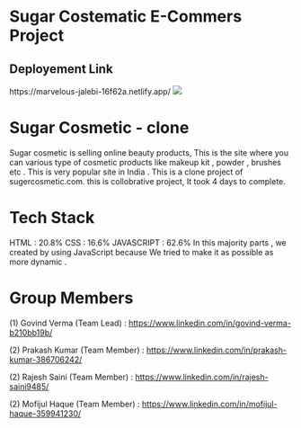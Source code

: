 <h1>Sugar Costematic E-Commers Project</h1>
<h2>Deployement Link</h2>
https://marvelous-jalebi-16f62a.netlify.app/
<img src="Output.png" >


<h1>Sugar Cosmetic - clone</h1>
Sugar cosmetic is selling online beauty products, This is the site where you can various type of cosmetic products like makeup kit , powder , brushes etc . This is very popular site in India . This is a clone project of sugercosmetic.com. this is collobrative project, It took 4 days to complete.

<h1>Tech Stack</h1>
HTML : 20.8% CSS : 16.6% JAVASCRIPT : 62.6%
In this majority parts , we created by using JavaScript because We tried to make it as possible as more dynamic .


<h1>Group Members</h1>

(1) Govind Verma (Team Lead) : https://www.linkedin.com/in/govind-verma-b210bb19b/

(2) Prakash Kumar (Team Member) : https://www.linkedin.com/in/prakash-kumar-386706242/

(2) Rajesh Saini (Team Member) : https://www.linkedin.com/in/rajesh-saini9485/

(2) Mofijul Haque (Team Member) : https://www.linkedin.com/in/mofijul-haque-359941230/


